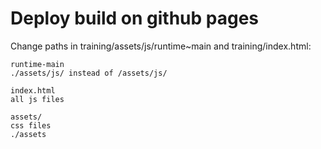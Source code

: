 
# Deploy build on github pages

Change paths in training/assets/js/runtime~main and training/index.html:
```
runtime-main
./assets/js/ instead of /assets/js/

index.html
all js files

assets/
css files
./assets
```
